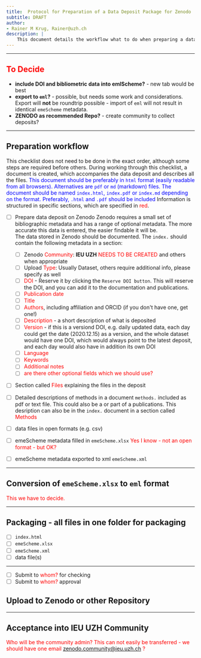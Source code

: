 ```yaml
---
title:  Protocol for Preparation of a Data Deposit Package for Zenodo
subtitle: DRAFT
author:
- Rainer M Krug, Rainer@uzh.ch
description: |
    This document details the workflow what to do when preparing a data deposit package for Zenodo including a checklist.
---
```


-------------

## <span style="color:red">To Decide</span>
- **include DOI and bibliometric data into emlScheme?** - new tab would be best
- **export to `eml`?** - possible, but needs some work and considerations. Export will **not** be roundtrip possible - import of `eml` will not result in identical `emeScheme` metadata.
- **ZENODO as recommended Repo?** - create community to collect deposits?
 
 
-------------

## Preparation workflow
This checklist does not need to be done in the exact order, although some steps are required before others. During working through this checklist, a document is created, which accompanies the data deposit and describes all the files. <span style="color:blue">This document should be preferably in `html` format (easily readable from all browsers). Alternatives are `pdf` or `md` (markdown) files. The document should be named `index.html`, `index.pdf` or `index.md` depending on the format. Preferably, `.html` and `.pdf` should be included</span> Information is structured in specific sections, which are specified in <span style="color:red">red</span>.

- [ ] Prepare data deposit on Zenodo
Zenodo requires a small set of bibliographic metadata and has a range of optional metadata. The more accurate this data is entered, the easier findable it will be.  
The data stored in Zenodo should be documented. The `index.` should contain the following metadata in a section:

	- [ ] Zenodo <span style="color:red">Community</span>: **IEU UZH** <span style="color:red">NEEDS TO BE CREATED</span> and others when appropriate
	- [ ] Upload <span style="color:red">Type</span>: Usually Dataset, others require additional info, please specify as well
	- [ ] <span style="color:red">DOI</span> - Reserve it by clicking the `Reserve DOI button`. This will reserve the DOI, and you can add it to the documentation and publications.
	- [ ] <span style="color:red">Publication date</span>
	- [ ] <span style="color:red">Title</span>
	- [ ] <span style="color:red">Authors</span>, including affiliation and ORCID (if you don't have one, get one!)
	- [ ] <span style="color:red">Description</span> - a short description of what is deposited
	- [ ] <span style="color:red">Version</span> - if this is a versiond DOI, e.g. daily updated data, each day could get the date (2020.12.15) as a version, and the whole dataset would have one DOI, which would always point to the latest deposit, and each day would also have in addition its own DOI
	- [ ] <span style="color:red">Language</span>
	- [ ] <span style="color:red">Keywords</span>
	- [ ] <span style="color:red">Additional notes</span>
	- [ ] <span style="color:red">are there other optional fields which we should use?</span>

- [ ] Section called <span style="color:red">Files</span> explaining the files in the deposit
- [ ] Detailed descriptions of methods in a document `methods.` included as pdf or text file. This could also be a or part of a publications. This desription can also be in the `index.` document in a section called <span style="color:red">Methods</span>  
- [ ] data files in open formats (e.g. csv)
- [ ] emeScheme metadata filled in `emeScheme.xlsx` <span style="color:red">Yes I know - not an open format - but OK?</span>
- [ ] emeScheme metadata exported to xml `emeScheme.xml`

-------------

## Conversion of `emeScheme.xlsx` to `eml` format
<span style="color:red">This we have to decide.</span>

-------------

## Packaging - all files in one folder for packaging
- [ ] `index.html`
- [ ] `emeScheme.xlsx`
- [ ] `emeScheme.xml`
- [ ] data file(s)

-------------

- [ ] Submit to <span style="color:red">whom?</span> for checking
- [ ] Submit to <span style="color:red">whom?</span> approval

## Upload to Zenodo or other Repository

-------------

## Acceptance into IEU UZH Community
<span style="color:red">Who will be the community admin? This can not easily be transferred - we should have one email zenodo.community@ieu.uzh.ch ?</span>
